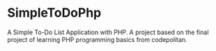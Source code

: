 # SimpleToDoPhp
A Simple To-Do List Application with PHP. A project based on the final project of learning PHP programming basics from codepolitan.
